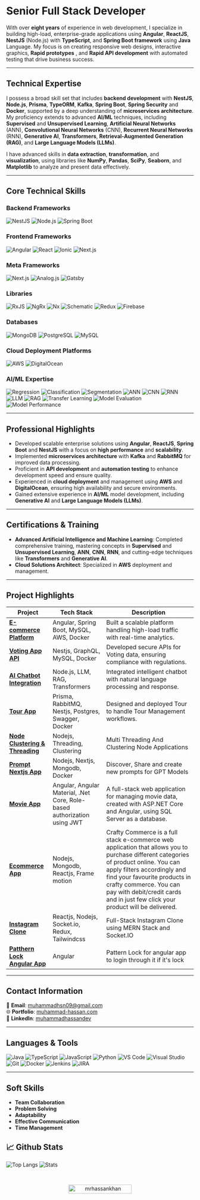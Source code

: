 # **Senior Full Stack Developer**

With over **eight years** of experience in web development, I specialize in building high-load, enterprise-grade applications using **Angular**, **ReactJS**, **NestJS** (Node.js) with **TypeScript**, and **Spring Boot framework** using **Java** Language. My focus is on creating responsive web designs, interactive graphics, **Rapid prototypes** , and **Rapid API development** with automated testing that drive business success.

---

## **Technical Expertise**

I possess a broad skill set that includes **backend development** with **NestJS**, **Node.js**, **Prisma**, **TypeORM**, **Kafka**, **Spring Boot**, **Spring Security** and **Docker**, supported by a deep understanding of **microservices architecture**. My proficiency extends to advanced **AI/ML** techniques, including **Supervised** and **Unsupervised Learning**, **Artificial Neural Networks** (ANN), **Convolutional Neural Networks** (CNN), **Recurrent Neural Networks** (RNN), **Generative AI**, **Transformers**, **Retrieval-Augmented Generation (RAG)**, and **Large Language Models (LLMs)**.

I have advanced skills in **data extraction**, **transformation**, and **visualization**, using libraries like **NumPy**, **Pandas**, **SciPy**, **Seaborn**, and **Matplotlib** to analyze and present data effectively.

---

## **Core Technical Skills**

### **Backend Frameworks**
![NestJS](https://img.shields.io/badge/-NestJS-grey?style=for-the-badge&logo=nestjs&logoColor=white&labelColor=8E2DE2)
![Node.js](https://img.shields.io/badge/-Node.js-grey?style=for-the-badge&logo=node.js&logoColor=white&labelColor=8E2DE2)
![Spring Boot](https://img.shields.io/badge/-Spring%20Boot-grey?style=for-the-badge&logo=spring-boot&logoColor=white&labelColor=8E2DE2)

### **Frontend Frameworks**
![Angular](https://img.shields.io/badge/-Angular-grey?style=for-the-badge&logo=angular&logoColor=white&labelColor=8E2DE2)
![React](https://img.shields.io/badge/-React-grey?style=for-the-badge&logo=react&logoColor=white&labelColor=8E2DE2)
![Ionic](https://img.shields.io/badge/-Ionic-grey?style=for-the-badge&logo=ionic&logoColor=white&labelColor=8E2DE2)
![Next.js](https://img.shields.io/badge/-Next.js-grey?style=for-the-badge&logo=next.js&logoColor=white&labelColor=8E2DE2)

### **Meta Frameworks**
![Next.js](https://img.shields.io/badge/-Next.js-grey?style=for-the-badge&logo=next.js&logoColor=white&labelColor=8E2DE2)
![Analog.js](https://img.shields.io/badge/-Analog.js-grey?style=for-the-badge&logo=analog&logoColor=white&labelColor=8E2DE2)
![Gatsby](https://img.shields.io/badge/-Gatsby-grey?style=for-the-badge&logo=gatsby&logoColor=white&labelColor=8E2DE2)

### **Libraries**
![RxJS](https://img.shields.io/badge/-RxJS-grey?style=for-the-badge&logo=reactivex&logoColor=white&labelColor=8E2DE2)
![NgRx](https://img.shields.io/badge/-NgRx-grey?style=for-the-badge&logo=redux&logoColor=white&labelColor=8E2DE2)
![Nx](https://img.shields.io/badge/-Nx-grey?style=for-the-badge&logo=nx&logoColor=white&labelColor=8E2DE2)
![Schematic](https://img.shields.io/badge/-Schematic-grey?style=for-the-badge&logo=angular&logoColor=white&labelColor=8E2DE2)
![Redux](https://img.shields.io/badge/-Redux-grey?style=for-the-badge&logo=redux&logoColor=white&labelColor=8E2DE2)
![Firebase](https://img.shields.io/badge/-Firebase-grey?style=for-the-badge&logo=firebase&logoColor=white&labelColor=8E2DE2)

### **Databases**
![MongoDB](https://img.shields.io/badge/-MongoDB-grey?style=for-the-badge&logo=mongodb&logoColor=white&labelColor=8E2DE2)
![PostgreSQL](https://img.shields.io/badge/-PostgreSQL-grey?style=for-the-badge&logo=postgresql&logoColor=white&labelColor=8E2DE2)
![MySQL](https://img.shields.io/badge/-MySQL-grey?style=for-the-badge&logo=mysql&logoColor=white&labelColor=8E2DE2)

### **Cloud Deployment Platforms**
![AWS](https://img.shields.io/badge/-AWS-grey?style=for-the-badge&logo=amazon-aws&logoColor=white&labelColor=8E2DE2)
![DigitalOcean](https://img.shields.io/badge/-DigitalOcean-grey?style=for-the-badge&logo=digitalocean&logoColor=white&labelColor=8E2DE2)

### **AI/ML Expertise**
![Regression](https://img.shields.io/badge/-Regression-grey?style=for-the-badge&logo=data-science&logoColor=white&labelColor=8E2DE2)
![Classification](https://img.shields.io/badge/-Classification-grey?style=for-the-badge&logo=data-science&logoColor=white&labelColor=8E2DE2)
![Segmentation](https://img.shields.io/badge/-Segmentation-grey?style=for-the-badge&logo=data-science&logoColor=white&labelColor=8E2DE2)
![ANN](https://img.shields.io/badge/-ANN-grey?style=for-the-badge&logo=ai&logoColor=white&labelColor=8E2DE2)
![CNN](https://img.shields.io/badge/-CNN-grey?style=for-the-badge&logo=ai&logoColor=white&labelColor=8E2DE2)
![RNN](https://img.shields.io/badge/-RNN-grey?style=for-the-badge&logo=ai&logoColor=white&labelColor=8E2DE2)
![LLM](https://img.shields.io/badge/-LLM-grey?style=for-the-badge&logo=ai&logoColor=white&labelColor=8E2DE2)
![RAG](https://img.shields.io/badge/-RAG-grey?style=for-the-badge&logo=ai&logoColor=white&labelColor=8E2DE2)
![Transfer Learning](https://img.shields.io/badge/-Transfer%20Learning-grey?style=for-the-badge&logo=ai&logoColor=white&labelColor=8E2DE2)
![Model Evaluation](https://img.shields.io/badge/-Model%20Evaluation-grey?style=for-the-badge&logo=ai&logoColor=white&labelColor=8E2DE2)
![Model Performance](https://img.shields.io/badge/-Model%20Performance-grey?style=for-the-badge&logo=ai&logoColor=white&labelColor=8E2DE2)

---

## **Professional Highlights**

- Developed scalable enterprise solutions using **Angular**, **ReactJS**, **Spring Boot** and **NestJS** with a focus on **high performance** and **scalability**.
- Implemented **microservices architecture** with **Kafka** and **RabbitMQ** for improved data processing.
- Proficient in **API development** and **automation testing** to enhance development speed and ensure quality.
- Experienced in **cloud deployment** and management using **AWS** and **DigitalOcean**, ensuring high availability and secure environments.
- Gained extensive experience in **AI/ML** model development, including **Generative AI** and **Large Language Models (LLMs)**.

---

## **Certifications & Training**

- **Advanced Artificial Intelligence and Machine Learning**: Completed comprehensive training, mastering concepts in **Supervised** and **Unsupervised Learning**, **ANN**, **CNN**, **RNN**, and cutting-edge techniques like **Transformers** and **Generative AI**.
- **Cloud Solutions Architect**: Specialized in **AWS** deployment and management.

---

## **Project Highlights**

| **Project**                | **Tech Stack**                                      | **Description**                                                                 |
|----------------------------|----------------------------------------------------|---------------------------------------------------------------------------------|
| **[E-commerce Platform](https://github.com/MrHassanKhan/ecommerce-fullstack-app)**     | Angular, Spring Boot, MySQL, AWS, Docker                  | Built a scalable platform handling high-load traffic with real-time analytics.   |
| **[Voting App API](https://github.com/MrHassanKhan/graphql-nestjs-voting-app)**          | Nestjs, GraphQL, MySQL, Docker                         | Developed secure APIs for Voting data, ensuring compliance with regulations. |
| **[AI Chatbot Integration](https://github.com/MrHassanKhan/ChatGPT-Bot)**  | Node.js, LLM, RAG, Transformers        | Integrated intelligent chatbot with natural language processing and response.    |
| **[Tour App](https://github.com/MrHassanKhan/tour-backend-app)**| Prisma, RabbitMQ, Nestjs, Postgres, Swagger, Docker      | Designed and deployed Tour to handle Tour Management workflows.
| **[Node Clustering & Threading](https://github.com/MrHassanKhan/node-clustering-threading-resource)**  | Nodejs, Threading, Clustering   | Multi Threading And Clustering Node Applications
| **[Prompt Nextjs App](https://github.com/MrHassanKhan/promptai-nextjs)**   | Nodejs, Nextjs, Mongodb, Docker | Discover, Share and create new prompts for GPT Models
| **[Movie App](https://github.com/MrHassanKhan/MovieApp)** | Angular, Angular Material, .Net Core, Role-based authorization using JWT |  A full-stack web application for managing movie data, created with ASP.NET Core and Angular, using SQL Server as a database.
| **[Ecommerce App](https://github.com/MrHassanKhan/crafty-commerce)** | Nodejs, Mongodb, Reactjs, Frame motion | Crafty Commerce is a full stack e-commerce web application that allows you to purchase different categories of product online. You can apply filters accordingly and find your favourite products in crafty commerce. You can pay with debit/credit cards and in just few click your product will be delivered.
| **[Instagram Clone](https://github.com/MrHassanKhan/instagram-mern)** | Reactjs, Nodejs, Socket.io, Redux, Tailwindcss | Full-Stack Instagram Clone using MERN Stack and Socket.IO
| **[Patthern Lock Angular App](https://github.com/MrHassanKhan/pattern-lock-angular)** | Angular | Pattern Lock for angular app to login through it if it's lock
---

## **Contact Information**

📧 **Email**: [muhammadhsn09@gmail.com](mailto:muhammadhsn09@gmail.com)  
🌐 **Portfolio**: [muhammad-hassan.com](https://muhammad-hassan.com/)  
💼 **LinkedIn**: [muhammadhassandev](https://www.linkedin.com/in/muhammadhassandev/)

---

## **Languages & Tools**
![Java](https://img.shields.io/badge/-Java-grey?style=for-the-badge&logo=java&logoColor=white&labelColor=8E2DE2)
![TypeScript](https://img.shields.io/badge/-TypeScript-grey?style=for-the-badge&logo=typescript&logoColor=white&labelColor=8E2DE2)
![JavaScript](https://img.shields.io/badge/-JavaScript-grey?style=for-the-badge&logo=javascript&logoColor=white&labelColor=8E2DE2)
![Python](https://img.shields.io/badge/-Python-grey?style=for-the-badge&logo=python&logoColor=white&labelColor=8E2DE2)
![VS Code](https://img.shields.io/badge/-VS%20Code-grey?style=for-the-badge&logo=visual-studio-code&logoColor=white&labelColor=8E2DE2)
![Visual Studio](https://img.shields.io/badge/-Visual%20Studio-grey?style=for-the-badge&logo=visual-studio&logoColor=white&labelColor=8E2DE2)
![Git](https://img.shields.io/badge/-Git-grey?style=for-the-badge&logo=git&logoColor=white&labelColor=8E2DE2)
![Docker](https://img.shields.io/badge/-Docker-grey?style=for-the-badge&logo=docker&logoColor=white&labelColor=8E2DE2)
![Jenkins](https://img.shields.io/badge/-Jenkins-grey?style=for-the-badge&logo=jenkins&logoColor=white&labelColor=8E2DE2)
![JIRA](https://img.shields.io/badge/-JIRA-grey?style=for-the-badge&logo=jira&logoColor=white&labelColor=8E2DE2)

---

## **Soft Skills**
- **Team Collaboration**
- **Problem Solving**
- **Adaptability**
- **Effective Communication**
- **Time Management**


## 📈 Github Stats

![Top Langs](https://github-readme-stats.vercel.app/api/top-langs/?username=MrHassanKhan&layout=compact&text_color=daf7dc&bg_color=151515)
![Stats](https://github-readme-stats.vercel.app/api?username=MrHassanKhan&include_all_commits=true&count_private=true&show_icons=true&line_height=20&text_color=daf7dc&bg_color=151515)


<br>
<p align="center"> 
<a href="https://github.com/mrhassankhan/">
<img width="170px" height="24" src="https://profile-counter.glitch.me/mrhassankhan/count.svg" alt="mrhassankhan" />
</a> </p>
<br>


